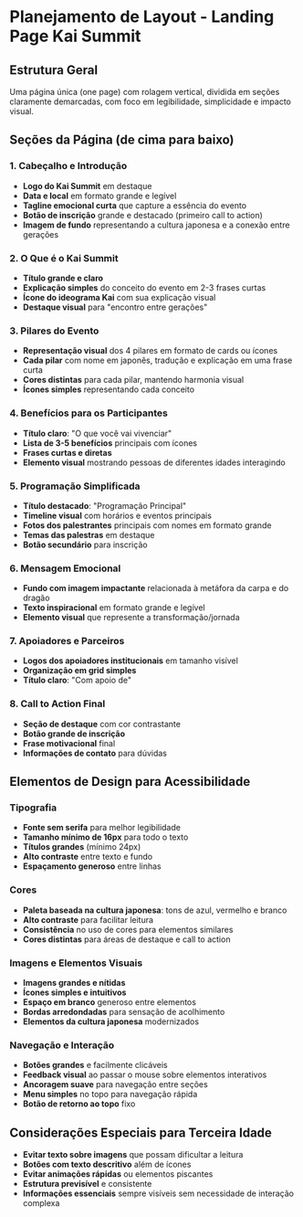 # Planejamento de Layout - Landing Page Kai Summit

## Estrutura Geral
Uma página única (one page) com rolagem vertical, dividida em seções claramente demarcadas, com foco em legibilidade, simplicidade e impacto visual.

## Seções da Página (de cima para baixo)

### 1. Cabeçalho e Introdução
- **Logo do Kai Summit** em destaque
- **Data e local** em formato grande e legível
- **Tagline emocional curta** que capture a essência do evento
- **Botão de inscrição** grande e destacado (primeiro call to action)
- **Imagem de fundo** representando a cultura japonesa e a conexão entre gerações

### 2. O Que é o Kai Summit
- **Título grande e claro**
- **Explicação simples** do conceito do evento em 2-3 frases curtas
- **Ícone do ideograma Kai** com sua explicação visual
- **Destaque visual** para "encontro entre gerações"

### 3. Pilares do Evento
- **Representação visual** dos 4 pilares em formato de cards ou ícones
- **Cada pilar** com nome em japonês, tradução e explicação em uma frase curta
- **Cores distintas** para cada pilar, mantendo harmonia visual
- **Ícones simples** representando cada conceito

### 4. Benefícios para os Participantes
- **Título claro**: "O que você vai vivenciar"
- **Lista de 3-5 benefícios** principais com ícones
- **Frases curtas e diretas**
- **Elemento visual** mostrando pessoas de diferentes idades interagindo

### 5. Programação Simplificada
- **Título destacado**: "Programação Principal"
- **Timeline visual** com horários e eventos principais
- **Fotos dos palestrantes** principais com nomes em formato grande
- **Temas das palestras** em destaque
- **Botão secundário** para inscrição

### 6. Mensagem Emocional
- **Fundo com imagem impactante** relacionada à metáfora da carpa e do dragão
- **Texto inspiracional** em formato grande e legível
- **Elemento visual** que represente a transformação/jornada

### 7. Apoiadores e Parceiros
- **Logos dos apoiadores institucionais** em tamanho visível
- **Organização em grid simples**
- **Título claro**: "Com apoio de"

### 8. Call to Action Final
- **Seção de destaque** com cor contrastante
- **Botão grande de inscrição**
- **Frase motivacional** final
- **Informações de contato** para dúvidas

## Elementos de Design para Acessibilidade

### Tipografia
- **Fonte sem serifa** para melhor legibilidade
- **Tamanho mínimo de 16px** para todo o texto
- **Títulos grandes** (mínimo 24px)
- **Alto contraste** entre texto e fundo
- **Espaçamento generoso** entre linhas

### Cores
- **Paleta baseada na cultura japonesa**: tons de azul, vermelho e branco
- **Alto contraste** para facilitar leitura
- **Consistência** no uso de cores para elementos similares
- **Cores distintas** para áreas de destaque e call to action

### Imagens e Elementos Visuais
- **Imagens grandes e nítidas**
- **Ícones simples e intuitivos**
- **Espaço em branco** generoso entre elementos
- **Bordas arredondadas** para sensação de acolhimento
- **Elementos da cultura japonesa** modernizados

### Navegação e Interação
- **Botões grandes** e facilmente clicáveis
- **Feedback visual** ao passar o mouse sobre elementos interativos
- **Ancoragem suave** para navegação entre seções
- **Menu simples** no topo para navegação rápida
- **Botão de retorno ao topo** fixo

## Considerações Especiais para Terceira Idade
- **Evitar texto sobre imagens** que possam dificultar a leitura
- **Botões com texto descritivo** além de ícones
- **Evitar animações rápidas** ou elementos piscantes
- **Estrutura previsível** e consistente
- **Informações essenciais** sempre visíveis sem necessidade de interação complexa
